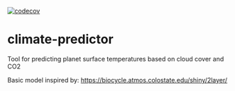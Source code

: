 [![codecov](https://codecov.io/gh/NERC-DTP-Students/climate-predictor/branch/main/graph/badge.svg?token=B7FWJCAPWX)](https://codecov.io/gh/NERC-DTP-Students/climate-predictor)


# climate-predictor
Tool for predicting planet surface temperatures based on cloud cover and CO2

Basic model inspired by:
https://biocycle.atmos.colostate.edu/shiny/2layer/
